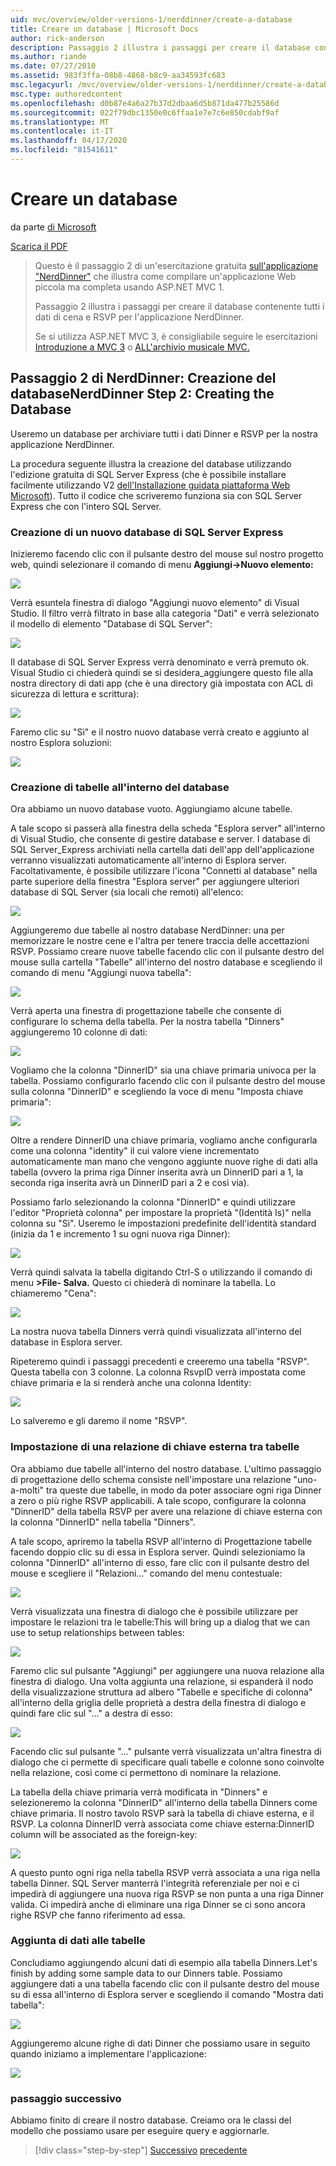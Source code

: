 ```yaml
---
uid: mvc/overview/older-versions-1/nerddinner/create-a-database
title: Creare un database | Microsoft Docs
author: rick-anderson
description: Passaggio 2 illustra i passaggi per creare il database contenente tutti i dati di cena e RSVP per l'applicazione NerdDinner.
ms.author: riande
ms.date: 07/27/2010
ms.assetid: 983f3ffa-08b8-4868-b8c9-aa34593fc683
msc.legacyurl: /mvc/overview/older-versions-1/nerddinner/create-a-database
msc.type: authoredcontent
ms.openlocfilehash: d0b87e4a6a27b37d2dbaa6d5b871da477b25586d
ms.sourcegitcommit: 022f79dbc1350e0c6ffaa1e7e7c6e850cdabf9af
ms.translationtype: MT
ms.contentlocale: it-IT
ms.lasthandoff: 04/17/2020
ms.locfileid: "81541611"
---
```

# <a name="create-a-database"></a>Creare un database

da parte [di Microsoft](https://github.com/microsoft)

[Scarica il PDF](http://aspnetmvcbook.s3.amazonaws.com/aspnetmvc-nerdinner_v1.pdf)

> Questo è il passaggio 2 di un'esercitazione gratuita [sull'applicazione "NerdDinner"](introducing-the-nerddinner-tutorial.md) che illustra come compilare un'applicazione Web piccola ma completa usando ASP.NET MVC 1.
> 
> Passaggio 2 illustra i passaggi per creare il database contenente tutti i dati di cena e RSVP per l'applicazione NerdDinner.
> 
> Se si utilizza ASP.NET MVC 3, è consigliabile seguire le esercitazioni [Introduzione a MVC 3](../../older-versions/getting-started-with-aspnet-mvc3/cs/intro-to-aspnet-mvc-3.md) o [ALL'archivio musicale MVC.](../../older-versions/mvc-music-store/mvc-music-store-part-1.md)

## <a name="nerddinner-step-2-creating-the-database"></a>Passaggio 2 di NerdDinner: Creazione del databaseNerdDinner Step 2: Creating the Database

Useremo un database per archiviare tutti i dati Dinner e RSVP per la nostra applicazione NerdDinner.

La procedura seguente illustra la creazione del database utilizzando l'edizione gratuita di SQL Server Express (che è possibile installare facilmente utilizzando V2 [dell'Installazione guidata piattaforma Web Microsoft](https://www.microsoft.com/web/downloads/platform.aspx)). Tutto il codice che scriveremo funziona sia con SQL Server Express che con l'intero SQL Server.

### <a name="creating-a-new-sql-server-express-database"></a>Creazione di un nuovo database di SQL Server Express

Inizieremo facendo clic con il pulsante destro del mouse sul nostro progetto web, quindi selezionare il comando di menu **Aggiungi-&gt;Nuovo elemento:**

![](create-a-database/_static/image1.png)

Verrà esuntela finestra di dialogo "Aggiungi nuovo elemento" di Visual Studio. Il filtro verrà filtrato in base alla categoria "Dati" e verrà selezionato il modello di elemento "Database di SQL Server":

![](create-a-database/_static/image2.png)

Il database di SQL Server Express verrà denominato e verrà premuto ok. Visual Studio ci chiederà quindi se si desidera\_aggiungere questo file alla nostra directory di dati app (che è una directory già impostata con ACL di sicurezza di lettura e scrittura):

![](create-a-database/_static/image3.png)

Faremo clic su "Sì" e il nostro nuovo database verrà creato e aggiunto al nostro Esplora soluzioni:

![](create-a-database/_static/image4.png)

### <a name="creating-tables-within-our-database"></a>Creazione di tabelle all'interno del database

Ora abbiamo un nuovo database vuoto. Aggiungiamo alcune tabelle.

A tale scopo si passerà alla finestra della scheda "Esplora server" all'interno di Visual Studio, che consente di gestire database e server. I database di SQL Server\_Express archiviati nella cartella dati dell'app dell'applicazione verranno visualizzati automaticamente all'interno di Esplora server. Facoltativamente, è possibile utilizzare l'icona "Connetti al database" nella parte superiore della finestra "Esplora server" per aggiungere ulteriori database di SQL Server (sia locali che remoti) all'elenco:

![](create-a-database/_static/image5.png)

Aggiungeremo due tabelle al nostro database NerdDinner: una per memorizzare le nostre cene e l'altra per tenere traccia delle accettazioni RSVP. Possiamo creare nuove tabelle facendo clic con il pulsante destro del mouse sulla cartella "Tabelle" all'interno del nostro database e scegliendo il comando di menu "Aggiungi nuova tabella":

![](create-a-database/_static/image6.png)

Verrà aperta una finestra di progettazione tabelle che consente di configurare lo schema della tabella. Per la nostra tabella "Dinners" aggiungeremo 10 colonne di dati:

![](create-a-database/_static/image7.png)

Vogliamo che la colonna "DinnerID" sia una chiave primaria univoca per la tabella. Possiamo configurarlo facendo clic con il pulsante destro del mouse sulla colonna "DinnerID" e scegliendo la voce di menu "Imposta chiave primaria":

![](create-a-database/_static/image8.png)

Oltre a rendere DinnerID una chiave primaria, vogliamo anche configurarla come una colonna "identity" il cui valore viene incrementato automaticamente man mano che vengono aggiunte nuove righe di dati alla tabella (ovvero la prima riga Dinner inserita avrà un DinnerID pari a 1, la seconda riga inserita avrà un DinnerID pari a 2 e così via).

Possiamo farlo selezionando la colonna "DinnerID" e quindi utilizzare l'editor "Proprietà colonna" per impostare la proprietà "(Identità Is)" nella colonna su "Sì". Useremo le impostazioni predefinite dell'identità standard (inizia da 1 e incremento 1 su ogni nuova riga Dinner):

![](create-a-database/_static/image9.png)

Verrà quindi salvata la tabella digitando Ctrl-S o utilizzando il comando di menu **&gt;File- Salva.** Questo ci chiederà di nominare la tabella. Lo chiameremo "Cena":

![](create-a-database/_static/image10.png)

La nostra nuova tabella Dinners verrà quindi visualizzata all'interno del database in Esplora server.

Ripeteremo quindi i passaggi precedenti e creeremo una tabella "RSVP". Questa tabella con 3 colonne. La colonna RsvpID verrà impostata come chiave primaria e la si renderà anche una colonna Identity:

![](create-a-database/_static/image11.png)

Lo salveremo e gli daremo il nome "RSVP".

### <a name="setting-up-a-foreign-key-relationship-between-tables"></a>Impostazione di una relazione di chiave esterna tra tabelle

Ora abbiamo due tabelle all'interno del nostro database. L'ultimo passaggio di progettazione dello schema consiste nell'impostare una relazione "uno-a-molti" tra queste due tabelle, in modo da poter associare ogni riga Dinner a zero o più righe RSVP applicabili. A tale scopo, configurare la colonna "DinnerID" della tabella RSVP per avere una relazione di chiave esterna con la colonna "DinnerID" nella tabella "Dinners".

A tale scopo, apriremo la tabella RSVP all'interno di Progettazione tabelle facendo doppio clic su di essa in Esplora server. Quindi selezioniamo la colonna "DinnerID" all'interno di esso, fare clic con il pulsante destro del mouse e scegliere il "Relazioni..." comando del menu contestuale:

![](create-a-database/_static/image12.png)

Verrà visualizzata una finestra di dialogo che è possibile utilizzare per impostare le relazioni tra le tabelle:This will bring up a dialog that we can use to setup relationships between tables:

![](create-a-database/_static/image13.png)

Faremo clic sul pulsante "Aggiungi" per aggiungere una nuova relazione alla finestra di dialogo. Una volta aggiunta una relazione, si espanderà il nodo della visualizzazione struttura ad albero "Tabelle e specifiche di colonna" all'interno della griglia delle proprietà a destra della finestra di dialogo e quindi fare clic sul "..." a destra di esso:

![](create-a-database/_static/image14.png)

Facendo clic sul pulsante "..." pulsante verrà visualizzata un'altra finestra di dialogo che ci permette di specificare quali tabelle e colonne sono coinvolte nella relazione, così come ci permettono di nominare la relazione.

La tabella della chiave primaria verrà modificata in "Dinners" e selezioneremo la colonna "DinnerID" all'interno della tabella Dinners come chiave primaria. Il nostro tavolo RSVP sarà la tabella di chiave esterna, e il RSVP. La colonna DinnerID verrà associata come chiave esterna:DinnerID column will be associated as the foreign-key:

![](create-a-database/_static/image15.png)

A questo punto ogni riga nella tabella RSVP verrà associata a una riga nella tabella Dinner. SQL Server manterrà l'integrità referenziale per noi e ci impedirà di aggiungere una nuova riga RSVP se non punta a una riga Dinner valida. Ci impedirà anche di eliminare una riga Dinner se ci sono ancora righe RSVP che fanno riferimento ad essa.

### <a name="adding-data-to-our-tables"></a>Aggiunta di dati alle tabelle

Concludiamo aggiungendo alcuni dati di esempio alla tabella Dinners.Let's finish by adding some sample data to our Dinners table. Possiamo aggiungere dati a una tabella facendo clic con il pulsante destro del mouse su di essa all'interno di Esplora server e scegliendo il comando "Mostra dati tabella":

![](create-a-database/_static/image16.png)

Aggiungeremo alcune righe di dati Dinner che possiamo usare in seguito quando iniziamo a implementare l'applicazione:

![](create-a-database/_static/image17.png)

### <a name="next-step"></a>passaggio successivo

Abbiamo finito di creare il nostro database. Creiamo ora le classi del modello che possiamo usare per eseguire query e aggiornarle.

> [!div class="step-by-step"]
> [Successivo](create-a-new-aspnet-mvc-project.md)
> [precedente](build-a-model-with-business-rule-validations.md)
